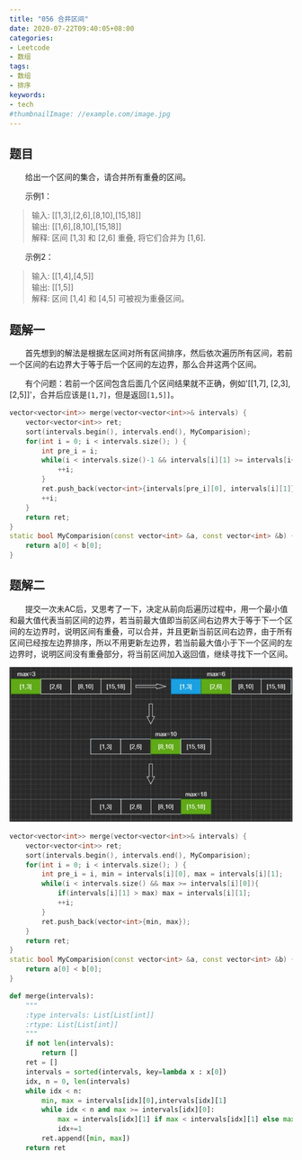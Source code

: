 ```yaml
---
title: "056 合并区间"
date: 2020-07-22T09:40:05+08:00
categories:
- Leetcode
- 数组
tags:
- 数组
- 排序
keywords:
- tech
#thumbnailImage: //example.com/image.jpg
---
```


<!--more-->
## 题目
　　给出一个区间的集合，请合并所有重叠的区间。

　　示例1：
> 输入: [[1,3],[2,6],[8,10],[15,18]]  
> 输出: [[1,6],[8,10],[15,18]]  
> 解释: 区间 [1,3] 和 [2,6] 重叠, 将它们合并为 [1,6].

　　示例2：
> 输入: [[1,4],[4,5]]  
> 输出: [[1,5]]  
> 解释: 区间 [1,4] 和 [4,5] 可被视为重叠区间。

## 题解一
　　首先想到的解法是根据左区间对所有区间排序，然后依次遍历所有区间，若前一个区间的右边界大于等于后一个区间的左边界，那么合并这两个区间。

　　有个问题：若前一个区间包含后面几个区间结果就不正确，例如'[[1,7], [2,3], [2,5]]'，合并后应该是`[1,7]`，但是返回`[1,5]]`。

```cpp
vector<vector<int>> merge(vector<vector<int>>& intervals) {
    vector<vector<int>> ret;
    sort(intervals.begin(), intervals.end(), MyComparision);
    for(int i = 0; i < intervals.size(); ) {
        int pre_i = i;
        while(i < intervals.size()-1 && intervals[i][1] >= intervals[i+1][0]){
            ++i;
        }
        ret.push_back(vector<int>{intervals[pre_i][0], intervals[i][1]});
        ++i;
    }
    return ret;
}
static bool MyComparision(const vector<int> &a, const vector<int> &b) {
    return a[0] < b[0];
}
```

## 题解二
　　提交一次未AC后，又思考了一下，决定从前向后遍历过程中，用一个最小值和最大值代表当前区间的边界，若当前最大值即当前区间右边界大于等于下一个区间的左边界时，说明区间有重叠，可以合并，并且更新当前区间右边界，由于所有区间已经按左边界排序，所以不用更新左边界，若当前最大值小于下一个区间的左边界时，说明区间没有重叠部分，将当前区间加入返回值，继续寻找下一个区间。

![图解1](/Leetcode/056/图解1.jpg)

```cpp
vector<vector<int>> merge(vector<vector<int>>& intervals) {
    vector<vector<int>> ret;
    sort(intervals.begin(), intervals.end(), MyComparision);
    for(int i = 0; i < intervals.size(); ) {
        int pre_i = i, min = intervals[i][0], max = intervals[i][1];
        while(i < intervals.size() && max >= intervals[i][0]){
            if(intervals[i][1] > max) max = intervals[i][1];
            ++i;
        }
        ret.push_back(vector<int>{min, max});
    }
    return ret;
}
static bool MyComparision(const vector<int> &a, const vector<int> &b) {
    return a[0] < b[0];
}
```

```python
def merge(intervals):
    """
    :type intervals: List[List[int]]
    :rtype: List[List[int]]
    """
    if not len(intervals):
        return []
    ret = []
    intervals = sorted(intervals, key=lambda x : x[0])
    idx, n = 0, len(intervals)
    while idx < n:
        min, max = intervals[idx][0],intervals[idx][1]
        while idx < n and max >= intervals[idx][0]:
            max = intervals[idx][1] if max < intervals[idx][1] else max
            idx+=1
        ret.append([min, max])
    return ret
```